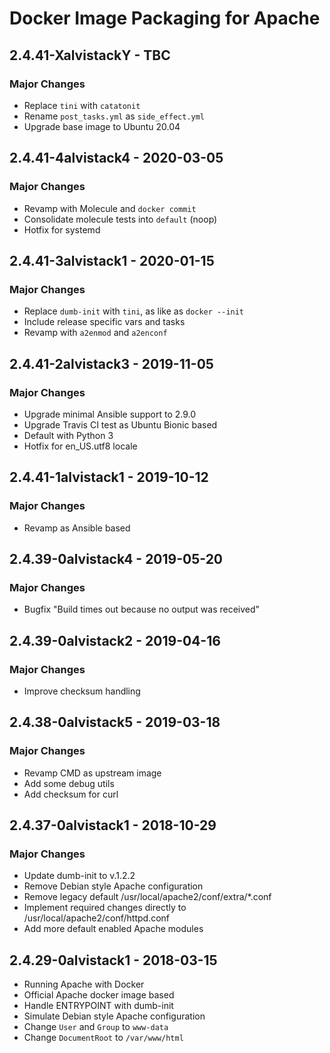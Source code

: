 # Docker Image Packaging for Apache

## 2.4.41-XalvistackY - TBC

### Major Changes

  - Replace `tini` with `catatonit`
  - Rename `post_tasks.yml` as `side_effect.yml`
  - Upgrade base image to Ubuntu 20.04

## 2.4.41-4alvistack4 - 2020-03-05

### Major Changes

  - Revamp with Molecule and `docker commit`
  - Consolidate molecule tests into `default` (noop)
  - Hotfix for systemd

## 2.4.41-3alvistack1 - 2020-01-15

### Major Changes

  - Replace `dumb-init` with `tini`, as like as `docker --init`
  - Include release specific vars and tasks
  - Revamp with `a2enmod` and `a2enconf`

## 2.4.41-2alvistack3 - 2019-11-05

### Major Changes

  - Upgrade minimal Ansible support to 2.9.0
  - Upgrade Travis CI test as Ubuntu Bionic based
  - Default with Python 3
  - Hotfix for en\_US.utf8 locale

## 2.4.41-1alvistack1 - 2019-10-12

### Major Changes

  - Revamp as Ansible based

## 2.4.39-0alvistack4 - 2019-05-20

### Major Changes

  - Bugfix "Build times out because no output was received"

## 2.4.39-0alvistack2 - 2019-04-16

### Major Changes

  - Improve checksum handling

## 2.4.38-0alvistack5 - 2019-03-18

### Major Changes

  - Revamp CMD as upstream image
  - Add some debug utils
  - Add checksum for curl

## 2.4.37-0alvistack1 - 2018-10-29

### Major Changes

  - Update dumb-init to v.1.2.2
  - Remove Debian style Apache configuration
  - Remove legacy default /usr/local/apache2/conf/extra/\*.conf
  - Implement required changes directly to /usr/local/apache2/conf/httpd.conf
  - Add more default enabled Apache modules

## 2.4.29-0alvistack1 - 2018-03-15

  - Running Apache with Docker
  - Official Apache docker image based
  - Handle ENTRYPOINT with dumb-init
  - Simulate Debian style Apache configuration
  - Change `User` and `Group` to `www-data`
  - Change `DocumentRoot` to `/var/www/html`
